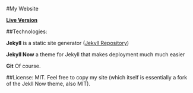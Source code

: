 #My Website 

**[Live Version](http://laurencestokes.github.io/)**

##Technologies: 

**Jekyll** is a static site generator ([Jekyll Repository](https://github.com/jekyll/jekyll))

**Jekyll Now** a theme for Jekyll that makes deployment much much easier

**Git** Of course.

##License: MIT. Feel free to copy my site (which itself is essentially a fork of the Jekll Now theme, also MIT).
